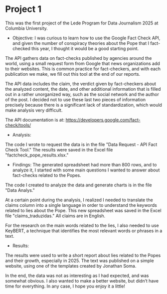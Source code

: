 # Project 1

This was the first project of the Lede Program for Data Journalism 2025 at Columbia University.

+ Objective:
I was curious to learn how to use the Google Fact Check API, and given the number of conspiracy theories about the Pope that I fact-checked this year, I thought it would be a good starting point.

The API gathers data on fact-checks published by agencies around the world, using a small request form from Google that news organizations add to their websites. This is common practice for fact-checkers, and with each publication we make, we fill out this tool at the end of our reports.

The API data includes the claim, the verdict given by fact-checkers about the analyzed content, the date, and other additional information that is filled out in a rather unorganized way, such as the social network and the author of the post. I decided not to use these last two pieces of information precisely because there is a significant lack of standardization, which would make analysis very difficult.

The API documentation is at: https://developers.google.com/fact-check/tools/

+ Analysis:

The code I wrote to request the data is in the file "Data Request - API Fact Check Tool." The results were saved in the Excel file "factcheck_pope_results.xlsx."

+ Findings:
The generated spreadsheet had more than 800 rows, and to analyze it, I started with some main questions I wanted to answer about fact-checks related to the Popes.

The code I created to analyze the data and generate charts is in the file "Data Analys."

At a certain point during the analysis, I realized I needed to translate the claims column into a single language in order to understand the keywords related to lies about the Pope. This new spreadsheet was saved in the Excel file "claims_traduzidas." All claims are in English.

For the research on the main words related to the lies, I also needed to use KeyBERT, a technique that identifies the most relevant words or phrases in a text.

+ Results:

The results were used to write a short report about lies related to the Popes and their growth, especially in 2025. The text was published on a simple website, using one of the templates created by Jonathan Soma.

In the end, the data was not as interesting as I had expected, and was somewhat obvious. I also wanted to make a better website, but didn’t have time for everything. In any case, I hope you enjoy it a little!
